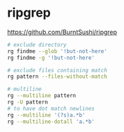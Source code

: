 # ripgrep

https://github.com/BurntSushi/ripgrep

```bash
# exclude directory
rg findme --glob '!but-not-here'
rg findme -g '!but-not-here'

# exclude files containing match
rg pattern --files-without-match

# multiline
rg --multiline pattern
rg -U pattern
# to have dot match newlines
rg --multiline '(?s)a.*b'
rg --multiline-dotall 'a.*b'
```
